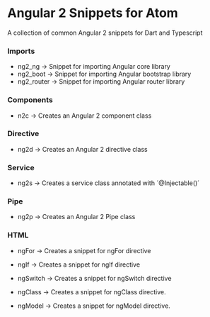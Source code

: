 Angular 2 Snippets for Atom
================

A collection of common Angular 2 snippets for Dart and Typescript 

### Imports
* ng2_ng -> Snippet for importing Angular core library
* ng2_boot -> Snippet for importing Angular bootstrap library
* ng2_router -> Snippet for importing Angular router library

### Components

* n2c -> Creates an Angular 2 component class

### Directive

* ng2d -> Creates an Angular 2 directive class

### Service

* ng2s -> Creates a service class annotated with ´@Injectable()´


### Pipe

* ng2p -> Creates an Angular 2 Pipe class


### HTML

* ngFor -> Creates a snippet for ngFor directive

* ngIf -> Creates a snippet for ngIf directive

* ngSwitch -> Creates a snippet for ngSwitch directive

* ngClass -> Creates a snippet for ngClass directive.

* ngModel -> Creates a snippet for ngModel directive.
